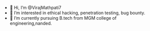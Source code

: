 - 👋 Hi, I’m @VirajMathpati7
- 👀 I’m interested in ethical hacking, penetration testing, bug bounty.
- 🌱 I’m currently pursuing B.tech from MGM college of engineering,nanded.

<!---
VirajMathpati7/VirajMathpati7 is a ✨ special ✨ repository because its `README.md` (this file) appears on your GitHub profile.
You can click the Preview link to take a look at your changes.
--->
